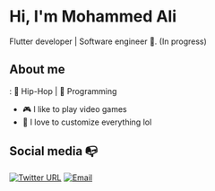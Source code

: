 
# Hi, I'm Mohammed Ali 

Flutter developer | Software engineer :robot:. (In progress)


## About me 

: :black_heart: Hip-Hop | :blue_heart: Programming

- :video_game: I like to play video games
- :gem: I love to customize everything lol

## Social media :mailbox_with_no_mail:

[![Twitter URL](https://img.shields.io/twitter/url?color=%230072b1&label=connect&logo=linkedin&logoColor=%230072b1&style=flat-square&url=https%3A%2F%2Fwww.linkedin.com%2Fin%2Falejandro-ramirez-ciceros%2F)](https://www.linkedin.com/in/mohammedali2003/)
[![Email](https://img.shields.io/badge/mohammedaliabomhde@gmail.com-D14836?style=flat-square&logo=gmail&logoColor=white)](mohammedaliabomhde@gmail.com.com)




